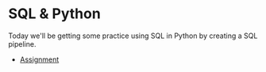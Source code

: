 # SQL & Python

Today we'll be getting some practice using SQL in Python by creating a SQL pipeline.

* [Assignment](individual.md)
